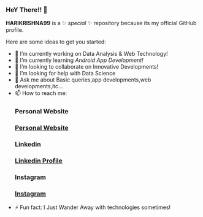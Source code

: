 ### HeY There!! 👋


**HARIKRISHNA99** is a ✨ _special_ ✨ repository because its my official GitHub profile.

Here are some ideas to get you started:

- 🔭 I’m currently working on Data Analysis & Web Technology!
- 🌱 I’m currently learning  <i>Android App Development!</i>
- 👯 I’m looking to collaborate on Innovative Developments!
- 🤔 I’m looking for help with Data Science
- 💬 Ask me about Basic queries,app developments,web developments,itc...
- 📫 How to reach me: <h3>Personal Website<h3> <a href="https://harikrishna99-dominator.github.io/">Personal Website</a>
  <br>
  <h3>Linkedin<h3> <a href="https://www.linkedin.com/in/hari-krishna-p-b501b51b4/">Linkedin Profile</a>
   <br>
  <h3>Instagram<h3> <a href="https://www.instagram.com/harry_freak_99/">Instagram</a><br>
- ⚡ Fun fact: I Just Wander Away with technologies sometimes!

